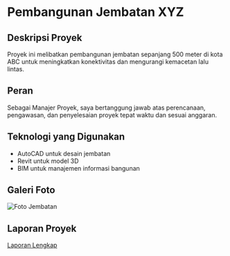 # Pembangunan Jembatan XYZ

## Deskripsi Proyek
Proyek ini melibatkan pembangunan jembatan sepanjang 500 meter di kota ABC untuk meningkatkan konektivitas dan mengurangi kemacetan lalu lintas.

## Peran
Sebagai Manajer Proyek, saya bertanggung jawab atas perencanaan, pengawasan, dan penyelesaian proyek tepat waktu dan sesuai anggaran.

## Teknologi yang Digunakan
- AutoCAD untuk desain jembatan
- Revit untuk model 3D
- BIM untuk manajemen informasi bangunan

## Galeri Foto
![Foto Jembatan](https://example.com/foto-jembatan.jpg)

## Laporan Proyek
[Laporan Lengkap](https://example.com/laporan-proyek.pdf)
